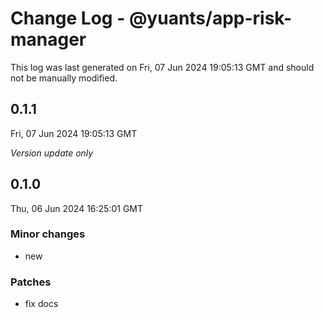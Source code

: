 # Change Log - @yuants/app-risk-manager

This log was last generated on Fri, 07 Jun 2024 19:05:13 GMT and should not be manually modified.

## 0.1.1
Fri, 07 Jun 2024 19:05:13 GMT

_Version update only_

## 0.1.0
Thu, 06 Jun 2024 16:25:01 GMT

### Minor changes

- new

### Patches

- fix docs

